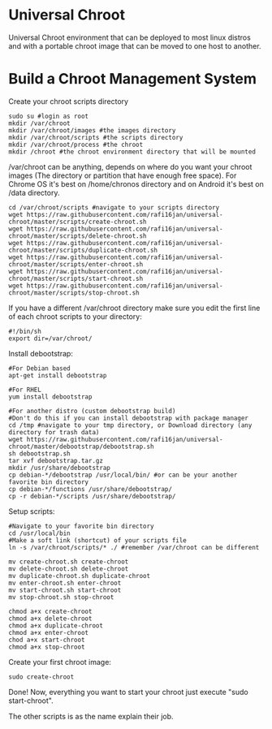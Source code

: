 # Universal Chroot
Universal Chroot environment that can be deployed to most linux distros and with a portable chroot image that can be moved to one host to another.

# Build a Chroot Management System
Create your chroot scripts directory

```
sudo su #login as root
mkdir /var/chroot
mkdir /var/chroot/images #the images directory
mkdir /var/chroot/scripts #the scripts directory
mkdir /var/chroot/process #the chroot
mkdir /chroot #the chroot environment directory that will be mounted
```

/var/chroot can be anything, depends on where do you want your chroot images (The directory or partition that have enough free space). For Chrome OS it's best on /home/chronos directory and on Android it's best on /data directory.

```
cd /var/chroot/scripts #navigate to your scripts directory
wget https://raw.githubusercontent.com/rafi16jan/universal-chroot/master/scripts/create-chroot.sh
wget https://raw.githubusercontent.com/rafi16jan/universal-chroot/master/scripts/delete-chroot.sh
wget https://raw.githubusercontent.com/rafi16jan/universal-chroot/master/scripts/duplicate-chroot.sh
wget https://raw.githubusercontent.com/rafi16jan/universal-chroot/master/scripts/enter-chroot.sh
wget https://raw.githubusercontent.com/rafi16jan/universal-chroot/master/scripts/start-chroot.sh
wget https://raw.githubusercontent.com/rafi16jan/universal-chroot/master/scripts/stop-chroot.sh
```

If you have a different /var/chroot directory make sure you edit the first line of each chroot scripts to your directory:
```
#!/bin/sh
export dir=/var/chroot/
```

Install debootstrap:

```
#For Debian based
apt-get install debootstrap

#For RHEL
yum install debootstrap

#For another distro (custom debootstrap build)
#Don't do this if you can install debootstrap with package manager
cd /tmp #navigate to your tmp directory, or Download directory (any directory for trash data)
wget https://raw.githubusercontent.com/rafi16jan/universal-chroot/master/debootstrap/debootstrap.sh
sh debootstrap.sh
tar xvf debootstrap.tar.gz
mkdir /usr/share/debootstrap
cp debian-*/debootstrap /usr/local/bin/ #or can be your another favorite bin directory
cp debian-*/functions /usr/share/debootstrap/
cp -r debian-*/scripts /usr/share/debootstrap/
```

Setup scripts:

```
#Navigate to your favorite bin directory
cd /usr/local/bin
#Make a soft link (shortcut) of your scripts file
ln -s /var/chroot/scripts/* ./ #remember /var/chroot can be different

mv create-chroot.sh create-chroot
mv delete-chroot.sh delete-chroot
mv duplicate-chroot.sh duplicate-chroot
mv enter-chroot.sh enter-chroot
mv start-chroot.sh start-chroot
mv stop-chroot.sh stop-chroot

chmod a+x create-chroot
chmod a+x delete-chroot
chmod a+x duplicate-chroot
chmod a+x enter-chroot
chod a+x start-chroot
chmod a+x stop-chroot
```

Create your first chroot image:
```
sudo create-chroot
```

Done! Now, everything you want to start your chroot just execute "sudo start-chroot".

The other scripts is as the name explain their job.
